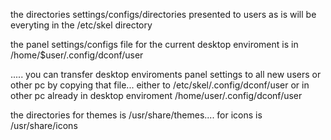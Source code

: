 the directories settings/configs/directories presented to users as is  will be everyting in the   /etc/skel   directory


the panel settings/configs file for the current desktop enviroment is in /home/$user/.config/dconf/user


..... you can transfer desktop enviroments panel settings to all new users or other pc by copying that file... either to  /etc/skel/.config/dconf/user     or  in other pc already in desktop enviroment /home/user/.config/dconf/user


the directories for themes is /usr/share/themes.... for icons is /usr/share/icons
